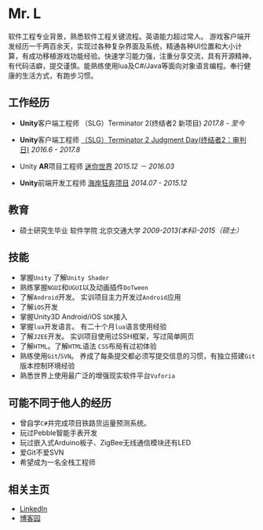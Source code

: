 # Mr. L
软件工程专业背景，熟悉软件工程关键流程。英语能力超过常人。
游戏客户端开发经历一千两百余天，实现过各种复杂界面及系统，精通各种UI位置和大小计算，有成功移植游戏功能经验。快速学习能力强，注重分享交流，具有开源精神，有代码洁癖，提交谨慎。能熟练使用lua及C#/Java等面向对象语言编程。奉行健康的生活方式，有跑步习惯。

## 工作经历
- **Unity**客户端工程师 （SLG）Terminator 2(终结者2 新项目) *2017.8 - 至今*

- **Unity**客户端工程师 [（SLG）Terminator 2 Judgment Day(终结者2：审判日)](https://play.google.com/store/apps/details?id=com.gameholic.ggplay.terminator) *2016.6 - 2017.8*

- Unity **AR**项目工程师 [迷你世界](https://item.taobao.com/item.htm?spm=a230r.1.14.1.BZRWzg&id=530403908388&ns=1&abbucket=10#detail) *2015.12 － 2016.03*

- **Unity**前端开发工程师 [海岸狂奔项目](http://v.youku.com/v_show/id_XMTM0NDc2NDUwNA==.html?from=s1.8-1-1.2) *2014.07 - 2015.12*


## 教育
- 硕士研究生毕业 软件学院 北京交通大学 *2009-2013(本科)-2015（硕士）*

## 技能
- 掌握`Unity` 了解`Unity Shader`
- 熟练掌握`NGUI`和`UGUI`以及动画插件`DoTween`
- 了解`Android`开发。 实训项目主力开发过`Android`应用
- 了解`iOS`开发
- 掌握Unity3D Android/iOS `SDK`接入
- 掌握`lua`开发语言。 有二十个月`lua`语言使用经验
- 了解`J2EE`开发。 实训项目使用过SSH框架，写过简单网页
- 了解`HTML`。了解`HTML`语法 `CSS`布局有过初体验
- 熟练使用`Git`/`SVN`。 养成了每条提交都必须写提交信息的习惯，有独立搭建`Git`版本控制环境经验
- 熟悉世界上使用最广泛的增强现实软件平台`Vuforia`

## 可能不同于他人的经历
- 曾自学`C#`并完成项目铁路货运量预测系统。
- 玩过Pebble智能手表开发
- 玩过嵌入式Arduino板子、ZigBee无线通信模块还有LED
- 爱Git不爱SVN
- 希望成为一名全栈工程师

## 相关主页
- [LinkedIn](http://www.linkedin.com/in/lvlinxuan)
- [博客园](http://www.cnblogs.com/xuanll/)


